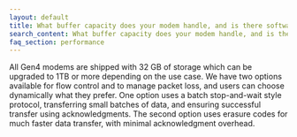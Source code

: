 ```yaml
---
layout: default
title: What buffer capacity does your modem handle, and is there software flow control to allow us to manage the data flow efficiently?
search_content: What buffer capacity does your modem handle, and is there software flow control to allow us to manage the data flow efficiently?
faq_section: performance
---
```


All Gen4 modems are shipped with 32 GB of storage which can be upgraded to 1TB or more depending on the use case. We have two options available for flow control and to manage packet loss, and users can choose dynamically what they prefer. One option uses a batch stop-and-wait style protocol, transferring small batches of data, and ensuring successful transfer using acknowledgments. The second option uses erasure codes for much faster data transfer, with minimal acknowledgment overhead.